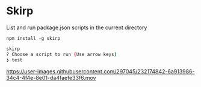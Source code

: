 # Skirp

List and run package.json scripts in the current directory

`npm install -g skirp`

```sh
skirp
? Choose a script to run (Use arrow keys)
❯ test 
```

https://user-images.githubusercontent.com/297045/232174842-6a913986-34c4-4f4e-8e01-da4faefe33f6.mov

